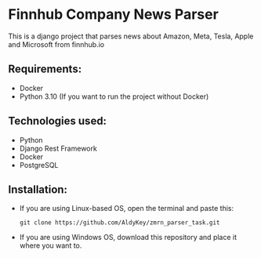 # Finnhub Company News Parser

This is a django project that parses news about Amazon, Meta, Tesla, Apple and Microsoft from finnhub.io

## Requirements: ##
- Docker
- Python 3.10 (If you want to run the project without Docker)

## Technologies used: ##
- Python
- Django Rest Framework
- Docker
- PostgreSQL

## Installation: ##
- If you are using Linux-based OS, open the terminal and paste this:
  ```
  git clone https://github.com/AldyKey/zmrn_parser_task.git
  ```
- If you are using Windows OS, download this repository and place it where you want to.
  
